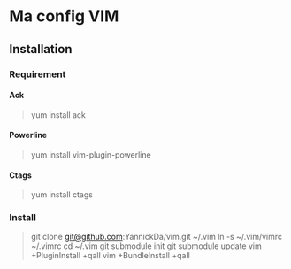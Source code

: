 Ma config VIM
=============

Installation
------------

### Requirement

#### Ack

> yum install ack

#### Powerline

> yum install vim-plugin-powerline

#### Ctags

> yum install ctags

### Install

> git clone git@github.com:YannickDa/vim.git ~/.vim
> ln -s ~/.vim/vimrc ~/.vimrc
> cd ~/.vim
> git submodule init
> git submodule update
> vim +PluginInstall +qall
> vim +BundleInstall +qall
